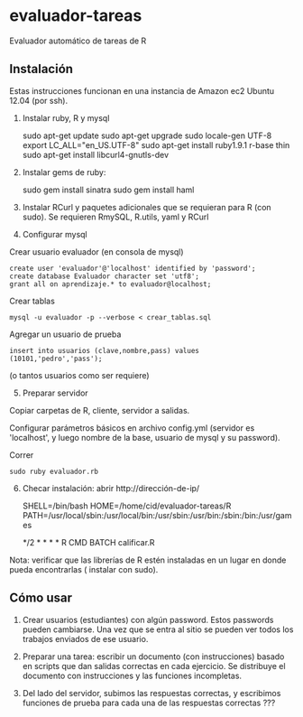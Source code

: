 evaluador-tareas
================

Evaluador automático de tareas de R

Instalación
-----------
Estas instrucciones funcionan en una instancia de Amazon ec2 Ubuntu 12.04 (por ssh).



1) Instalar ruby, R y mysql

	sudo apt-get update
	sudo apt-get upgrade
	sudo locale-gen UTF-8
	export LC_ALL="en_US.UTF-8"
	sudo apt-get install ruby1.9.1 r-base thin
	sudo apt-get install libcurl4-gnutls-dev

2) Instalar gems de ruby:
	
	sudo gem install sinatra
	sudo gem install haml

3) Instalar RCurl y paquetes adicionales que se requieran para R
(con sudo). Se requieren RmySQL, R.utils, yaml y RCurl

4) Configurar mysql

Crear usuario evaluador (en consola de mysql) 

	create user 'evaluador'@'localhost' identified by 'password';
	create database Evaluador character set 'utf8';
    grant all on aprendizaje.* to evaluador@localhost;

Crear tablas

	mysql -u evaluador -p --verbose < crear_tablas.sql 

Agregar un usuario de prueba

	insert into usuarios (clave,nombre,pass) values (10101,'pedro','pass');

(o tantos usuarios como ser requiere)

5) Preparar servidor

Copiar carpetas de R, cliente, servidor a salidas. 

Configurar parámetros básicos en archivo config.yml (servidor es 'localhost',
y luego nombre de la base, usuario de mysql y su password).


Correr 

	sudo ruby evaluador.rb

6) Checar instalación: abrir http://dirección-de-ip/

    SHELL=/bin/bash
	HOME=/home/cid/evaluador-tareas/R
	PATH=/usr/local/sbin:/usr/local/bin:/usr/sbin:/usr/bin:/sbin:/bin:/usr/games

	*/2 * * * * R CMD BATCH calificar.R

Nota: verificar que las librerías de R estén instaladas en un lugar en donde pueda encontrarlas ( instalar con sudo).

Cómo usar
---------

1) Crear usuarios (estudiantes) con algún password. Estos passwords pueden cambiarse. Una vez que se entra al sitio se pueden ver todos los trabajos enviados de ese usuario.

2) Preparar una tarea: escribir un documento (con instrucciones) basado en scripts que dan salidas correctas en cada ejercicio. Se distribuye el documento con instrucciones y las funciones incompletas.

3) Del lado del servidor, subimos las respuestas correctas, y escribimos
funciones de prueba para cada una de las respuestas correctas ???

